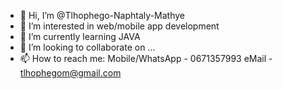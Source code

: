 - 👋 Hi, I’m @Tlhophego-Naphtaly-Mathye
- 👀 I’m interested in web/mobile app development
- 🌱 I’m currently learning JAVA
- 💞️ I’m looking to collaborate on ...
- 📫 How to reach me: Mobile/WhatsApp - 0671357993
                      eMail - tlhophegom@gmail.com

<!---
Tlhophego-Naphtaly-Mathye/Tlhophego-Naphtaly-Mathye is a ✨ special ✨ repository because its `README.md` (this file) appears on your GitHub profile.
You can click the Preview link to take a look at your changes.
--->
